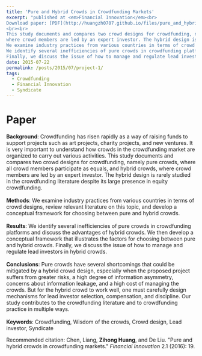 ```yaml
---
title: 'Pure and Hybrid Crowds in Crowdfunding Markets'
excerpt: "published at <em>Financial Innovation</em><br>
Download paper: [PDF](http://huangzh0707.github.io/files/pure_and_hybrid_crowds.pdf)
<br><br>
This study documents and compares two crowd designs for crowdfunding, namely pure crowds, where all crowd members participate as equals, and hybrid crowds, 
where crowd members are led by an expert investor. The hybrid design is rarely studied in the crowdfunding literature despite its large presence in equity crowdfunding.
We examine industry practices from various countries in terms of crowd designs, review relevant literature on this topic, and develop a conceptual framework for choosing between pure and hybrid crowds.
We identify several inefficiencies of pure crowds in crowdfunding platforms and discuss the advantages of hybrid crowds. We then develop a conceptual framework that illustrates the factors for choosing between pure and hybrid crowds. 
Finally, we discuss the issue of how to manage and regulate lead investors in hybrid crowds. Our study contributes to the crowdfunding literature and to crowdfunding practice in multiple ways."
date: 2015-07-22
permalink: /posts/2015/07/project-1/
tags:
  - Crowdfunding
  - Financial Innovation
  - Syndicate
---
```


# Paper
**Background**: Crowdfunding has risen rapidly as a way of raising funds to support projects such as art projects, charity projects, and new ventures. It is very important to understand how crowds in the crowdfunding market are organized to carry out various activities. This study documents and compares two crowd designs for crowdfunding, namely pure crowds, where all crowd members participate as equals, and hybrid crowds, where crowd members are led by an expert investor. The hybrid design is rarely studied in the crowdfunding literature despite its large presence in equity crowdfunding.<br><br>
**Methods**: We examine industry practices from various countries in terms of crowd designs, review relevant literature on this topic, and develop a conceptual framework for choosing between pure and hybrid crowds.<br><br>
**Results**: We identify several inefficiencies of pure crowds in crowdfunding platforms and discuss the advantages of hybrid crowds. We then develop a
conceptual framework that illustrates the factors for choosing between pure and hybrid crowds. Finally, we discuss the issue of how to manage and regulate lead investors in hybrid crowds.<br><br>
**Conclusions**: Pure crowds have several shortcomings that could be mitigated by a hybrid crowd design, especially when the proposed project suffers from greater risks, a high degree of information asymmetry, concerns about information leakage, and a high cost of managing the crowds. But for the hybrid crowd to work well, one must carefully design mechanisms for lead investor selection, compensation, and discipline. Our study contributes to the crowdfunding literature and to crowdfunding practice in multiple ways.<br><br>
**Keywords**: Crowdfunding, Wisdom of the crowds, Crowd design, Lead investor, Syndicate

Recommended citation: Chen, Liang, <strong>Zihong Huang</strong>, and De Liu. "Pure and hybrid crowds in crowdfunding markets." <i>Financial Innovation</i> 2.1 (2016): 19.

